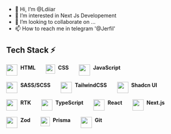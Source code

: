 - 👋 Hi, I’m @Ldiiar
- 👀 I’m interested in Next Js Developement
- 💞️ I’m looking to collaborate on ...
- 📫 How to reach me in telegram '@Jerfil'


## Tech Stack ⚡️
<span>
	<img align="top" src="https://upload.wikimedia.org/wikipedia/commons/thumb/3/38/HTML5_Badge.svg/2048px-HTML5_Badge.svg.png" width="30" />&nbsp;
	<b>HTML</b>
</span>
&nbsp;&nbsp;&nbsp;&nbsp;&nbsp;
<span>
	<img align="top" src="https://cdn.worldvectorlogo.com/logos/css-3.svg" width="25" />&nbsp;
	<b>CSS</b>
</span>
&nbsp;&nbsp;&nbsp;&nbsp;&nbsp;
<span>
	<img align="top" src="https://upload.wikimedia.org/wikipedia/commons/6/6a/JavaScript-logo.png" width="30" />&nbsp;
	<b>JavaScript</b>
</span>
<br/>
<br/>
<span>
	<img align="top" src="https://sass-lang.com/assets/img/styleguide/seal-color.png" width="30" />&nbsp;
	<b>SASS/SCSS</b>
</span>
&nbsp;&nbsp;&nbsp;&nbsp;&nbsp;
<span>
	<img align="top" src="https://static-00.iconduck.com/assets.00/tailwind-css-icon-2048x1229-u8dzt4uh.png" width="30"/>&nbsp;
	<b>TailwindCSS</b>
</span>
&nbsp;&nbsp;&nbsp;&nbsp;&nbsp;
<span>
	<img align="top" src="https://avatars.githubusercontent.com/u/139895814?s=280&v=4" width="30" />&nbsp;
	<b>Shadcn UI</b>
</span>
<br/>
<br/>
<span>
	<img align="top" src="https://raw.githubusercontent.com/reduxjs/redux/master/logo/logo.png" width="30" />&nbsp;
	<b>RTK</b>
</span>
&nbsp;&nbsp;&nbsp;&nbsp;&nbsp;
<span>
	<img align="top" src="https://upload.wikimedia.org/wikipedia/commons/thumb/4/4c/Typescript_logo_2020.svg/1200px-Typescript_logo_2020.svg.png" width="30"/>&nbsp;
	<b>TypeScript</b>
</span>
&nbsp;&nbsp;&nbsp;&nbsp;&nbsp;
<span>
	<img align="top" src="https://cdn4.iconfinder.com/data/icons/logos-3/600/React.js_logo-512.png" width="30" />&nbsp;
	<b>React</b>
</span>
&nbsp;&nbsp;&nbsp;&nbsp;&nbsp;
<span>
	<img align="top" src="https://www.drupal.org/files/project-images/nextjs-icon-dark-background.png" width="30" />&nbsp;
	<b>Next.js</b>
</span>
<br/>
<br/>
<span>
	<img align="top" src="https://seeklogo.com/images/Z/zod-logo-B57E684330-seeklogo.com.png" width="30" />&nbsp;
	<b>Zod</b>
</span>
&nbsp;&nbsp;&nbsp;&nbsp;&nbsp;
<span>
	<img align="top" src="https://static-00.iconduck.com/assets.00/prisma-icon-423x512-isxs6996.png" width="25" />&nbsp;
	<b>Prisma</b>
</span>
&nbsp;&nbsp;&nbsp;&nbsp;&nbsp;
<span>
	<img align="top" src="https://upload.wikimedia.org/wikipedia/commons/thumb/3/3f/Git_icon.svg/2048px-Git_icon.svg.png" width="30" />&nbsp;
	<b>Git</b>
</span>
